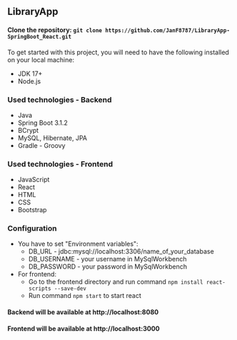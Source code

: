 ## LibraryApp

#### Clone the repository: `git clone https://github.com/JanF8787/LibraryApp-SpringBoot_React.git`

To get started with this project, you will need to have the following installed on your local machine:

* JDK 17+
* Node.js

### Used technologies - Backend

* Java
* Spring Boot 3.1.2
* BCrypt
* MySQL, Hibernate, JPA
* Gradle - Groovy

### Used technologies - Frontend

* JavaScript
* React
* HTML
* CSS
* Bootstrap

### Configuration

* You have to set "Environment variables":
    * DB_URL - jdbc:mysql://localhost:3306/name_of_your_database
    * DB_USERNAME - your username in MySqlWorkbench
    * DB_PASSWORD - your password in MySqlWorkbench
* For frontend:
    * Go to the frontend directory and run command `npm install react-scripts --save-dev`
    * Run command `npm start` to start react


#### Backend will be available at http://localhost:8080
#### Frontend will be available at http://localhost:3000
